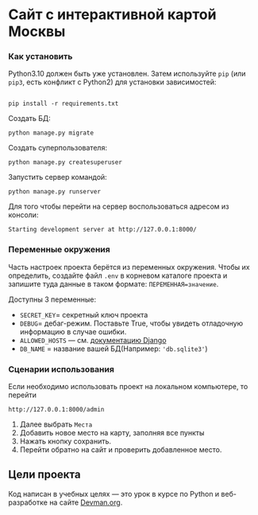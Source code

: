 # Сайт с интерактивной картой Москвы


### Как установить

Python3.10 должен быть уже установлен. Затем используйте `pip` (или `pip3`, есть конфликт с Python2) для установки зависимостей:

```

pip install -r requirements.txt

```

Создать БД:
```
python manage.py migrate
```
Создать суперпользователя:
```
python manage.py createsuperuser
```
Запустить сервер командой:
```
python manage.py runserver
```

Для того чтобы перейти на сервер воспользоваться адресом из консоли:
```
Starting development server at http://127.0.0.1:8000/      
```
### Переменные окружения

Часть настроек проекта берётся из переменных окружения. Чтобы их определить, создайте файл `.env` в корневом каталоге проекта и 
запишите туда данные в таком формате: `ПЕРЕМЕННАЯ=значение`.

Доступны 3 переменные:
- `SECRET_KEY`= секретный ключ проекта
- `DEBUG`= дебаг-режим. Поставьте True, чтобы увидеть отладочную информацию в случае ошибки.
- `ALLOWED_HOSTS` — см. [документацию Django](https://docs.djangoproject.com/en/3.1/ref/settings/#allowed-hosts)
- `DB_NAME` = название вашей БД(Например: `'db.sqlite3'`)
### Сценарии использования

Если необходимо использовать проект на локальном компьютере, то перейти
```
http://127.0.0.1:8000/admin      
```
1. Далее выбрать `Места`
2. Добавить новое место на карту, заполняя все пункты
3. Нажать кнопку сохранить.
4. Перейти обратно на сайт и проверить добавленное место.

## Цели проекта

Код написан в учебных целях — это урок в курсе по Python и веб-разработке на сайте [Devman.org](https://dvmn.org).